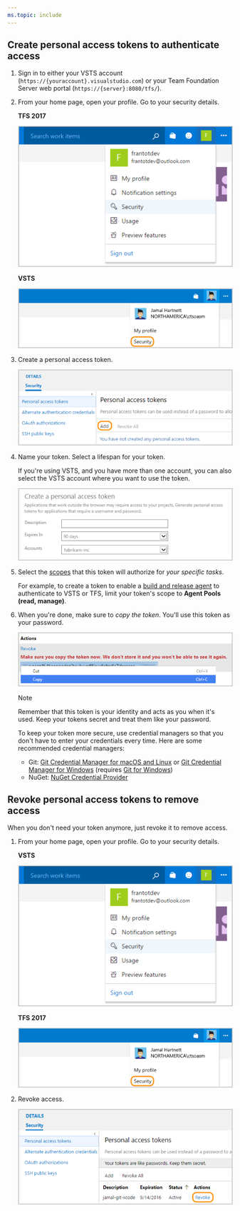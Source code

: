 ```yaml
---
ms.topic: include
---
```


## Create personal access tokens to authenticate access

1.  Sign in to either your VSTS account (```https://{youraccount}.visualstudio.com```)
or your Team Foundation Server web portal (```https://{server}:8080/tfs/```).

2.  From your home page, open your profile. Go to your security details.

	**TFS 2017**

	<img alt="Go to VSTS account home, open your profile, go to Security" src="./_img/my-profile-team-services.png" style="border: 1px solid #CCCCCC" />

	**VSTS**

	<img alt="TFS home page, open your profile, go to Security" src="./_img/my-profile-tfs.png" style="border: 1px solid #CCCCCC" />


3. Create a personal access token.

   <img alt="Add a personal access token" src="./_img/add-personal-access-token.png" style="border: 1px solid #CCCCCC" />

4.  Name your token. Select a lifespan for your token.

	If you're using VSTS, and you have more than one account,
	you can also select the VSTS account where you want to use the token.

    <img alt="Name your token, select a lifespan. If using VSTS, select an account for your token" src="./_img/setup-personal-access-token.png" style="border: 1px solid #CCCCCC" />

5.  Select the [scopes](../../../integrate/get-started/authentication/oauth.md#scopes)
that this token will authorize for *your specific tasks*.

	For example, to create a token to enable a [build and release agent](../../../pipelines/agents/agents.md) to authenticate to VSTS or TFS, 
	limit your token's scope to **Agent Pools (read, manage)**. 

   <!-- <img alt="Select scopes for this token" src="./_img/select-personal-access-token-scopes.png" style="border: 1px solid #CCCCCC" />  -->

6. When you're done, make sure to *copy the token*. You'll use this token as your password.

   <img alt="Use a token as the password for your Git tools or apps" src="./_img/create-personal-access-token.png" style="border: 1px solid #CCCCCC" />

   > [!NOTE]
   > Remember that this token is your identity and acts as you when it's used. Keep your tokens secret and treat them like your password.
   >
   > To keep your token more secure, use credential managers so that you don't have to enter your credentials every time.	Here are some recommended credential managers:
   >
   > * Git: [Git Credential Manager for macOS and Linux](https://github.com/Microsoft/Git-Credential-Manager-for-Mac-and-Linux)
	or [Git Credential Manager for Windows](https://github.com/Microsoft/Git-Credential-Manager-for-Windows)
	(requires [Git for Windows](https://www.git-scm.com/download/win))
   > * NuGet: [NuGet Credential Provider](/vsts/package/nuget/nuget-exe)

## Revoke personal access tokens to remove access

When you don't need your token anymore, just revoke it to remove access.

1. From your home page, open your profile. Go to your security details.

	**VSTS**

	<img alt="Go to the VSTS account home page, open your profile, go to Security" src="./_img/my-profile-team-services.png" style="border: 1px solid #CCCCCC" />

	**TFS 2017**

	<img alt="Go to the TFS home page, open your profile, go to Security" src="./_img/my-profile-tfs.png" style="border: 1px solid #CCCCCC" />


0.	Revoke access.

	<img alt="Revoke a token or all tokens" src="./_img/revoke-personal-access-tokens.png" style="border: 1px solid #CCCCCC" />
